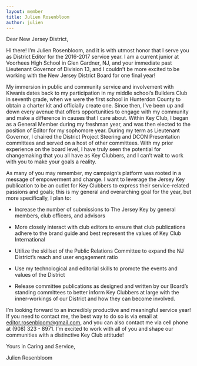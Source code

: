 ```yaml
---
layout: member
title: Julien Rosenbloom
author: julien
---
```


Dear New Jersey District,

Hi there! I’m Julien Rosenbloom, and it is with utmost honor that I serve you as District Editor for the 2016-2017 service year. I am a current junior at Voorhees High School in Glen Gardner, NJ, and your immediate past Lieutenant Governor of Division 13, and I couldn’t be more excited to be working with the New Jersey District Board for one final year!

My immersion in public and community service and involvement with Kiwanis dates back to my participation in my middle school’s Builders Club in seventh grade, when we were the first school in Hunterdon County to obtain a charter kit and officially create one. Since then, I’ve been up and down every avenue that offers opportunities to engage with my community and make a difference in causes that I care about. Within Key Club, I began as a General Member during my freshman year, and was then elected to the position of Editor for my sophomore year. During my term as Lieutenant Governor, I chaired the District Project Steering and DCON Presentation committees and served on a host of other committees. With my prior experience on the board level, I have truly seen the potential for changemaking that you all have as Key Clubbers, and I can’t wait to work with you to make your goals a reality.

As many of you may remember, my campaign’s platform was rooted in a message of empowerment and change. I want to leverage the Jersey Key publication to be an outlet for Key Clubbers to express their service-related passions and goals; this is my general and overarching goal for the year, but more specifically, I plan to:

* Increase the number of submissions to The Jersey Key by general members, club officers, and advisors

* More closely interact with club editors to ensure that club publications adhere to the brand guide and best represent the values of Key Club International

* Utilize the skillset of the Public Relations Committee to expand the NJ District’s reach and user engagement ratio

* Use my technological and editorial skills to promote the events and values of the District

* Release committee publications as designed and written by our Board’s standing committees to better inform Key Clubbers at large with the inner-workings of our District and how they can become involved.

I’m looking forward to an incredibly productive and meaningful service year! If you need to contact me, the best way to do so is via email at editor.rosenbloom@gmail.com, and you can also contact me via cell phone at (908) 323 - 8971. I’m excited to work with all of you and shape our communities with a distinctive Key Club attitude!

Yours in Caring and Service,

Julien Rosenbloom